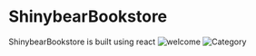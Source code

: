 # ShinybearBookstore
ShinybearBookstore is built using react
![welcome](https://github.com/Mok977/ShinybearBookstore/assets/129378442/8e802fbe-3d36-4a84-88f7-16dd1bbf4bb9)
![Category](https://github.com/Mok977/ShinybearBookstore/assets/129378442/50773e07-85b9-475b-b6a2-d7cb130d87b6)
